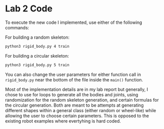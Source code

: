 # Lab 2 Code

To execute the new code I implemented, use either of the following commands:

For building a random skeleton:
```bash
python3 rigid_body.py 4 train
```

For building a circular skeleton:
```bash
python3 rigid_body.py 5 train
```

You can also change the user parameters for either function call in `rigid_body.py` near the bottom of the file inside the `main()` function.

Most of the implementation details are in my lab report but generally, I chose to use for loops to generate all the bodies and joints, using randomization for the random skeleton generation, and certain formulas for the circular generation. Both are meant to be attempts at generating different shapes within a general class (either random or wheel-like) while allowing the user to choose certain parameters. This is opposed to the existing robot examples where evertyhing is hard coded.